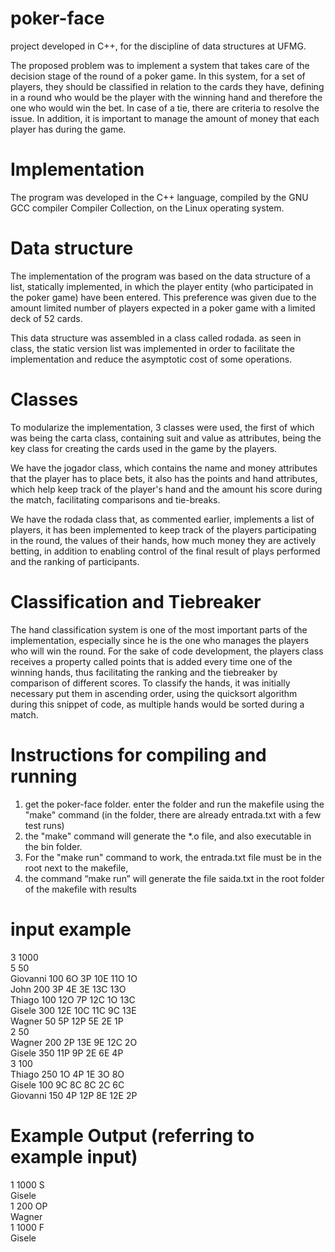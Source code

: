 # poker-face

project developed in C++, for the discipline of data structures at UFMG.

The proposed problem was to implement a system that takes care of the decision stage of the round of a poker game. In this system, for a set of players, they should be classified in relation to the cards they have, defining in a round who would be the
player with the winning hand and therefore the one who would win the bet. In case of a tie, there are criteria to resolve the issue. In addition, it is important to manage the amount of money that each player has during the game.

# Implementation

The program was developed in the C++ language, compiled by the GNU GCC compiler
Compiler Collection, on the Linux operating system.

# Data structure

The implementation of the program was based on the data structure of a list,
statically implemented, in which the player entity (who participated in the
poker game) have been entered. This preference was given due to the amount
limited number of players expected in a poker game with a limited deck
of 52 cards.

This data structure was assembled in a class called rodada. as seen in
class, the static version list was implemented in order to facilitate the implementation and
reduce the asymptotic cost of some operations.

# Classes

To modularize the implementation, 3 classes were used, the first of which was
being the carta class, containing suit and value as attributes, being the key class
for creating the cards used in the game by the players.

We have the jogador class, which contains the name and money attributes that the
player has to place bets, it also has the points and hand attributes, which
help keep track of the player's hand and the amount his score during the match, facilitating comparisons and tie-breaks.

We have the rodada class that, as commented earlier, implements
a list of players, it has been implemented to keep track of the players participating in the round, the values of their hands, how much money they are actively betting, in addition to enabling control of the final result of
plays performed and the ranking of participants.

# Classification and Tiebreaker

The hand classification system is one of the most important parts of the
implementation, especially since he is the one who manages the players who will win the
round. For the sake of code development, the players class receives a
property called points that is added every time one of the
winning hands, thus facilitating the ranking and the tiebreaker by comparison
of different scores. To classify the hands, it was initially necessary
put them in ascending order, using the quicksort algorithm during
this snippet of code, as multiple hands would be sorted during a
match.

# Instructions for compiling and running

1. get the poker-face folder. enter the folder and run the makefile using the "make" command (in the folder, there are already
   entrada.txt with a few test runs)
2. the "make" command will generate the \*.o file, and also executable in the bin folder.
3. For the "make run" command to work, the entrada.txt file must be in the root next to the makefile,
4. the command “make run” will generate the file saida.txt in the root folder of the
   makefile with results

# input example

3 1000<br />
5 50<br />
Giovanni 100 6O 3P 10E 11O 1O<br />
John 200 3P 4E 3E 13C 13O<br />
Thiago 100 12O 7P 12C 1O 13C<br />
Gisele 300 12E 10C 11C 9C 13E<br />
Wagner 50 5P 12P 5E 2E 1P<br />
2 50<br />
Wagner 200 2P 13E 9E 12C 2O<br />
Gisele 350 11P 9P 2E 6E 4P<br />
3 100<br />
Thiago 250 1O 4P 1E 3O 8O<br />
Gisele 100 9C 8C 8C 2C 6C<br />
Giovanni 150 4P 12P 8E 12E 2P<br />

# Example Output (referring to example input)

1 1000 S<br />
Gisele<br />
1 200 OP<br />
Wagner<br />
1 1000 F<br />
Gisele<br />
